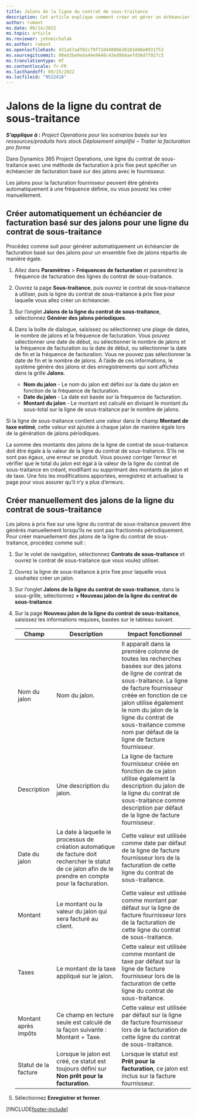 ```yaml
---
title: Jalons de la ligne du contrat de sous-traitance
description: Cet article explique comment créer et gérer un échéancier de facturation basé sur des jalons pour un sous-contrat avec un fournisseur.
author: rumant
ms.date: 09/14/2022
ms.topic: article
ms.reviewer: johnmichalak
ms.author: rumant
ms.openlocfilehash: 431a57adf82c79f72d44886636183d48e0931f53
ms.sourcegitcommit: 08eb3be9eda44e9446c43ed9b6aefd58d77927c5
ms.translationtype: HT
ms.contentlocale: fr-FR
ms.lasthandoff: 09/15/2022
ms.locfileid: "9522416"
---
```

# <a name="subcontract-line-milestones"></a>Jalons de la ligne du contrat de sous-traitance

_**S’applique à :** Project Operations pour les scénarios basés sur les ressources/produits hors stock Déploiement simplifié – Traiter la facturation pro forma_

Dans Dynamics 365 Project Operations, une ligne du contrat de sous-traitance avec une méthode de facturation à prix fixe peut spécifier un échéancier de facturation basé sur des jalons avec le fournisseur.

Les jalons pour la facturation fournisseur peuvent être générés automatiquement à une fréquence définie, ou vous pouvez les créer manuellement.

## <a name="automatically-create-a-milestone-based-invoice-schedule-for-a-subcontract-line"></a>Créer automatiquement un échéancier de facturation basé sur des jalons pour une ligne du contrat de sous-traitance

Procédez comme suit pour générer automatiquement un échéancier de facturation basé sur des jalons pour un ensemble fixe de jalons répartis de manière égale.

1. Allez dans **Paramètres** > **Fréquences de facturation** et paramétrez la fréquence de facturation des lignes du contrat de sous-traitance.
2. Ouvrez la page **Sous-traitance**, puis ouvrez le contrat de sous-traitance à utiliser, puis la ligne du contrat de sous-traitance à prix fixe pour laquelle vous allez créer un échéancier.
3. Sur l’onglet **Jalons de la ligne du contrat de sous-traitance**, sélectionnez **Générer des jalons périodiques**.
4. Dans la boîte de dialogue, saisissez ou sélectionnez une plage de dates, le nombre de jalons et la fréquence de facturation. Vous pouvez sélectionner une date de début, ou sélectionner le nombre de jalons et la fréquence de facturation ou la date de début, ou sélectionner la date de fin et la fréquence de facturation. Vous ne pouvez pas sélectionner la date de fin et le nombre de jalons.
À l’aide de ces informations, le système génère des jalons et des enregistrements qui sont affichés dans la grille **Jalons**.

   - **Nom du jalon** - Le nom du jalon est défini sur la date du jalon en fonction de la fréquence de facturation.
   - **Date du jalon** - La date est basée sur la fréquence de facturation.
   - **Montant du jalon** - Le montant est calculé en divisant le montant du sous-total sur la ligne de sous-traitance par le nombre de jalons.

Si la ligne de sous-traitance contient une valeur dans le champ **Montant de taxe estimé**, cette valeur est ajoutée à chaque jalon de manière égale lors de la génération de jalons périodiques.

La somme des montants des jalons de la ligne de contrat de sous-traitance doit être égale à la valeur de la ligne du contrat de sous-traitance. S’ils ne sont pas égaux, une erreur se produit. Vous pouvez corriger l’erreur et vérifier que le total du jalon est égal à la valeur de la ligne du contrat de sous-traitance en créant, modifiant ou supprimant des montants de jalon et de taxe. Une fois les modifications apportées, enregistrez et actualisez la page pour vous assurer qu’il n’y a plus d’erreurs.

## <a name="manually-create-subcontract-line-milestones"></a>Créer manuellement des jalons de la ligne du contrat de sous-traitance

Les jalons à prix fixe sur une ligne du contrat de sous-traitance peuvent être générés manuellement lorsqu’ils ne sont pas fractionnés périodiquement. Pour créer manuellement des jalons de la ligne du contrat de sous-traitance, procédez comme suit :

1. Sur le volet de navigation, sélectionnez **Contrats de sous-traitance** et ouvrez le contrat de sous-traitance que vous voulez utiliser.
2. Ouvrez la ligne de sous-traitance à prix fixe pour laquelle vous souhaitez créer un jalon.
3. Sur l’onglet **Jalons de la ligne du contrat de sous-traitance**, dans la sous-grille, sélectionnez **+ Nouveau jalon de la ligne du contrat de sous-traitance**.
4. Sur la page **Nouveau jalon de la ligne du contrat de sous-traitance**, saisissez les informations requises, basées sur le tableau suivant.

    | Champ | Description |Impact fonctionnel|
    | --- | --- |----------------------|
    | Nom du jalon | Nom du jalon. |Il apparaît dans la première colonne de toutes les recherches basées sur des jalons de ligne de contrat de sous-traitance. La ligne de facture fournisseur créée en fonction de ce jalon utilise également le nom du jalon de la ligne du contrat de sous-traitance comme nom par défaut de la ligne de facture fournisseur.|
    | Description | Une description du jalon. |La ligne de facture fournisseur créée en fonction de ce jalon utilise également la description du jalon de la ligne du contrat de sous-traitance comme description par défaut de la ligne de facture fournisseur.|
    | Date du jalon | La date à laquelle le processus de création automatique de facture doit rechercher le statut de ce jalon afin de le prendre en compte pour la facturation.| Cette valeur est utilisée comme date par défaut de la ligne de facture fournisseur lors de la facturation de cette ligne du contrat de sous-traitance. |
    | Montant | Le montant ou la valeur du jalon qui sera facturé au client. |Cette valeur est utilisée comme montant par défaut sur la ligne de facture fournisseur lors de la facturation de cette ligne du contrat de sous-traitance. |
    | Taxes | Le montant de la taxe appliqué sur le jalon.| Cette valeur est utilisée comme montant de taxe par défaut sur la ligne de facture fournisseur lors de la facturation de cette ligne du contrat de sous-traitance. |
    | Montant après impôts | Ce champ en lecture seule est calculé de la façon suivante : Montant + Taxe.|Cette valeur est utilisée par défaut sur la ligne de facture fournisseur lors de la facturation de cette ligne du contrat de sous-traitance. |
    | Statut de la facture | Lorsque le jalon est créé, ce statut est toujours défini sur **Non prêt pour la facturation**.|  Lorsque le statut est **Prêt pour la facturation**, ce jalon est inclus sur la facture fournisseur. |

5. Sélectionnez **Enregistrer et fermer**.


[!INCLUDE[footer-include](../../includes/footer-banner.md)]
